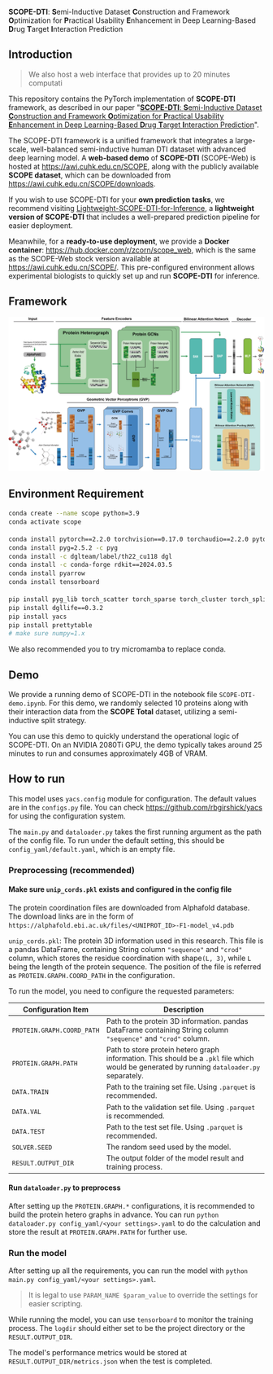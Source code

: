 **SCOPE-DTI**: **S**emi-Inductive Dataset **C**onstruction and Framework **O**ptimization for **P**ractical Usability **E**nhancement in Deep Learning-Based **D**rug **T**arget **I**nteraction Prediction

## Introduction

> We also host a web interface that provides up to 20 minutes computati

This repository contains the PyTorch implementation of **SCOPE-DTI** framework, as described in our paper "[**SCOPE-DTI**: **S**emi-Inductive Dataset **C**onstruction and Framework **O**ptimization for **P**ractical Usability **E**nhancement in Deep Learning-Based **D**rug **T**arget **I**nteraction Prediction](https://example.com)".

The SCOPE-DTI framework is a unified framework that integrates a large-scale, well-balanced semi-inductive human DTI dataset with advanced deep learning model. A **web-based demo** of **SCOPE-DTI** (SCOPE-Web) is hosted at https://awi.cuhk.edu.cn/SCOPE, along with the publicly available **SCOPE dataset**, which can be downloaded from https://awi.cuhk.edu.cn/SCOPE/downloads.

If you wish to use SCOPE-DTI for your **own prediction tasks**, we recommend visiting [Lightweight-SCOPE-DTI-for-Inference](https://github.com/Yigang-Chen/Lightweight-SCOPE-DTI-for-Inference), a **lightweight version of SCOPE-DTI** that includes a well-prepared prediction pipeline for easier deployment.

Meanwhile, for a **ready-to-use deployment**, we provide a **Docker container**: https://hub.docker.com/r/zcorn/scope_web, which is the same as the SCOPE-Web stock version available at https://awi.cuhk.edu.cn/SCOPE/. This pre-configured environment allows experimental biologists to quickly set up and run **SCOPE-DTI** for inference.

## Framework
![SCOPE-DTI](./Model_v8.png)

## Environment Requirement 

```bash
conda create --name scope python=3.9
conda activate scope

conda install pytorch==2.2.0 torchvision==0.17.0 torchaudio==2.2.0 pytorch-cuda=11.8 -c pytorch -c nvidia
conda install pyg=2.5.2 -c pyg
conda install -c dglteam/label/th22_cu118 dgl
conda install -c conda-forge rdkit==2024.03.5
conda install pyarrow
conda install tensorboard

pip install pyg_lib torch_scatter torch_sparse torch_cluster torch_spline_conv -f https://data.pyg.org/whl/torch-2.2.0+cu118.html
pip install dgllife==0.3.2
pip install yacs
pip install prettytable
# make sure numpy=1.x
```

We also recommended you to try micromamba to replace conda.

## Demo
We provide a running demo of ​SCOPE-DTI​ in the notebook file `SCOPE-DTI-demo.ipynb`. For this demo, we randomly selected 10 proteins along with their interaction data from the **​SCOPE Total**​ dataset, utilizing a semi-inductive split strategy.

You can use this demo to quickly understand the operational logic of ​SCOPE-DTI. On an NVIDIA 2080Ti GPU, the demo typically takes around ​25 minutes​ to run and consumes approximately ​4GB​ of VRAM.

## How to run

This model uses `yacs.config` module for configuration. The default values are in the `configs.py` file. You can check https://github.com/rbgirshick/yacs for using the configuration system.

The `main.py` and `dataloader.py` takes the first running argument as the path of the config file. To run under the default setting, this should be `config_yaml/default.yaml`, which is an empty file.

### Preprocessing (recommended)

#### Make sure `unip_cords.pkl` exists and configured in the config file

The protein coordination files are downloaded from Alphafold database. The download links are in the form of `https://alphafold.ebi.ac.uk/files/<UNIPROT_ID>-F1-model_v4.pdb` 

`unip_cords.pkl`: The protein 3D information used in this research. This file is a pandas DataFrame, containing String column `"sequence"` and `"crod"` column, which stores the residue coordination with shape`(L, 3)`, while `L` being the length of the protein sequence. The position of the file is referred as `PROTEIN.GRAPH.COORD_PATH` in the configuration.

To run the model, you need to configure the requested parameters: 

| Configuration Item         | Description                                                  |
| -------------------------- | ------------------------------------------------------------ |
| `PROTEIN.GRAPH.COORD_PATH` | Path to the protein 3D information. pandas DataFrame containing String column `"sequence"` and `"crod"` column. |
| `PROTEIN.GRAPH.PATH`       | Path to store protein hetero graph information. This should be a `.pkl` file which would be generated by running `dataloader.py ` separately. |
| `DATA.TRAIN`               | Path to the training set file. Using `.parquet` is recommended. |
| `DATA.VAL`                 | Path to the validation set file. Using `.parquet` is recommended. |
| `DATA.TEST`                | Path to the test set file. Using `.parquet` is recommended.  |
| `SOLVER.SEED`              | The random seed used by the model.                           |
| `RESULT.OUTPUT_DIR`        | The output folder of the model result and training process.  |

#### Run `dataloader.py` to preprocess

After setting up the `PROTEIN.GRAPH.*` configurations, it is recommended to build the protein hetero graphs in advance. You can run `python dataloader.py config_yaml/<your settings>.yaml` to do the calculation and store the result at `PROTEIN.GRAPH.PATH` for further use.

### Run the model

After setting up all the requirements, you can run the model with `python main.py config_yaml/<your settings>.yaml`. 

>  It is legal to use `PARAM_NAME $param_value` to override the settings for easier scripting.

While running the model, you can use `tensorboard` to monitor the training process. The `logdir` should either set to be the project directory or the `RESULT.OUTPUT_DIR`.

The model's performance metrics would be stored at `RESULT.OUTPUT_DIR/metrics.json` when the test is completed.

 

